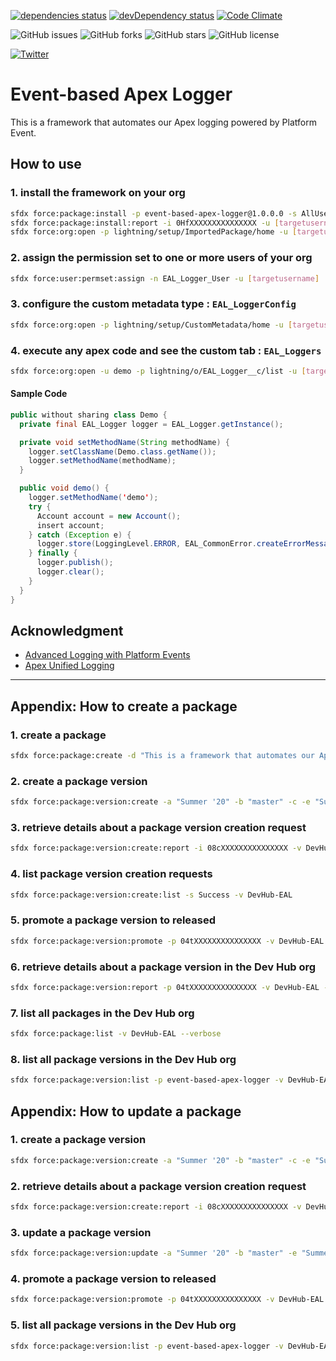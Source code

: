 [![dependencies status](https://david-dm.org/takahitomiyamoto/event-based-apex-logger.svg)](https://david-dm.org/takahitomiyamoto/event-based-apex-logger)
[![devDependency status](https://david-dm.org/takahitomiyamoto/event-based-apex-logger/dev-status.svg)](https://david-dm.org/takahitomiyamoto/event-based-apex-logger#info=devDependencies)
[![Code Climate](https://codeclimate.com/github/takahitomiyamoto/event-based-apex-logger.svg)](https://codeclimate.com/github/takahitomiyamoto/event-based-apex-logger)

![GitHub issues](https://img.shields.io/github/issues/takahitomiyamoto/event-based-apex-logger)
![GitHub forks](https://img.shields.io/github/forks/takahitomiyamoto/event-based-apex-logger)
![GitHub stars](https://img.shields.io/github/stars/takahitomiyamoto/event-based-apex-logger)
![GitHub license](https://img.shields.io/github/license/takahitomiyamoto/event-based-apex-logger?color=blue)

<a href="https://twitter.com/intent/tweet?text=Happy Coding!!&url=https%3A%2F%2Fgithub.com%2Ftakahitomiyamoto%2Fevent-based-apex-logger"><img alt="Twitter" src="https://img.shields.io/twitter/url?style=social&url=https%3A%2F%2Fgithub.com%2Ftakahitomiyamoto%2Fevent-based-apex-logger"></a>

# Event-based Apex Logger

This is a framework that automates our Apex logging powered by Platform Event.

## How to use

### 1. install the framework on your org

```sh
sfdx force:package:install -p event-based-apex-logger@1.0.0.0 -s AllUsers -u [targetusername]
sfdx force:package:install:report -i 0HfXXXXXXXXXXXXXXX -u [targetusername]
sfdx force:org:open -p lightning/setup/ImportedPackage/home -u [targetusername]
```

### 2. assign the permission set to one or more users of your org

```sh
sfdx force:user:permset:assign -n EAL_Logger_User -u [targetusername]
```

### 3. configure the custom metadata type : `EAL_LoggerConfig`

```sh
sfdx force:org:open -p lightning/setup/CustomMetadata/home -u [targetusername]
```

### 4. execute any apex code and see the custom tab : `EAL_Loggers`

```sh
sfdx force:org:open -u demo -p lightning/o/EAL_Logger__c/list -u [targetusername]
```

#### Sample Code

```java
public without sharing class Demo {
  private final EAL_Logger logger = EAL_Logger.getInstance();

  private void setMethodName(String methodName) {
    logger.setClassName(Demo.class.getName());
    logger.setMethodName(methodName);
  }

  public void demo() {
    logger.setMethodName('demo');
    try {
      Account account = new Account();
      insert account;
    } catch (Exception e) {
      logger.store(LoggingLevel.ERROR, EAL_CommonError.createErrorMessage(e));
    } finally {
      logger.publish();
      logger.clear();
    }
  }
}
```

## Acknowledgment

- [Advanced Logging with Platform Events](https://github.com/afawcett/eventlogging)
- [Apex Unified Logging](https://github.com/rsoesemann/apex-unified-logging)

---

## Appendix: How to create a package

### 1. create a package

```sh
sfdx force:package:create -d "This is a framework that automates our Apex logging powered by Platform Event." -e -n "event-based-apex-logger" -r force-app-eal -t Unlocked -v DevHub-EAL
```

### 2. create a package version

```sh
sfdx force:package:version:create -a "Summer '20" -b "master" -c -e "Summer '20 (API version 49.0)" -f config/project-scratch-def.json -n 1.0.0.0 -p 0HoXXXXXXXXXXXXXXX -t v49.0 -v DevHub-EAL -x --postinstallurl "https://github.com/takahitomiyamoto/event-based-apex-logger" --releasenotesurl "https://github.com/takahitomiyamoto/event-based-apex-logger/releases"
```

### 3. retrieve details about a package version creation request

```sh
sfdx force:package:version:create:report -i 08cXXXXXXXXXXXXXXX -v DevHub-EAL
```

### 4. list package version creation requests

```sh
sfdx force:package:version:create:list -s Success -v DevHub-EAL
```

### 5. promote a package version to released

```sh
sfdx force:package:version:promote -p 04tXXXXXXXXXXXXXXX -v DevHub-EAL
```

### 6. retrieve details about a package version in the Dev Hub org

```sh
sfdx force:package:version:report -p 04tXXXXXXXXXXXXXXX -v DevHub-EAL --verbose
```

### 7. list all packages in the Dev Hub org

```sh
sfdx force:package:list -v DevHub-EAL --verbose
```

### 8. list all package versions in the Dev Hub org

```sh
sfdx force:package:version:list -p event-based-apex-logger -v DevHub-EAL --verbose
```

## Appendix: How to update a package

### 1. create a package version

```sh
sfdx force:package:version:create -a "Summer '20" -b "master" -c -e "Summer '20 (API version 49.0)" -f config/project-scratch-def.json -n 1.0.1.0 -p 0HoXXXXXXXXXXXXXXX -t v49.0 -v DevHub-EAL -x --postinstallurl "https://github.com/takahitomiyamoto/event-based-apex-logger" --releasenotesurl "https://github.com/takahitomiyamoto/event-based-apex-logger/releases"
```

### 2. retrieve details about a package version creation request

```sh
sfdx force:package:version:create:report -i 08cXXXXXXXXXXXXXXX -v DevHub-EAL
```

### 3. update a package version

```sh
sfdx force:package:version:update -a "Summer '20" -b "master" -e "Summer '20 (API version 49.0)" -p 04tXXXXXXXXXXXXXXX -t v49.0 -v DevHub-EAL
```

### 4. promote a package version to released

```sh
sfdx force:package:version:promote -p 04tXXXXXXXXXXXXXXX -v DevHub-EAL
```

### 5. list all package versions in the Dev Hub org

```sh
sfdx force:package:version:list -p event-based-apex-logger -v DevHub-EAL --verbose
```
